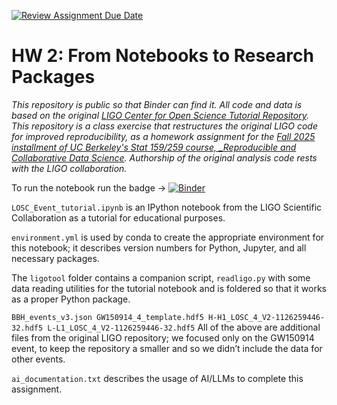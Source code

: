 [![Review Assignment Due Date](https://classroom.github.com/assets/deadline-readme-button-22041afd0340ce965d47ae6ef1cefeee28c7c493a6346c4f15d667ab976d596c.svg)](https://classroom.github.com/a/y12QcJaO)
# HW 2: From Notebooks to Research Packages

_This repository is public so that Binder can find it. All code and data is based on the original [LIGO Center for Open Science Tutorial Repository](https://github.com/losc-tutorial/LOSC_Event_tutorial). This repository is a class exercise that restructures the original LIGO code for improved reproducibility, as a homework assignment for the [Fall 2025 installment of UC Berkeley's Stat 159/259 course, _Reproducible and Collaborative Data Science](https://ucb-stat-159-f25.github.io/site/). Authorship of the original analysis code rests with the LIGO collaboration._

To run the notebook run the badge → [![Binder](https://mybinder.org/badge_logo.svg)](https://mybinder.org/v2/gh/UCB-stat-159-f25/hw-2-prmgandhi/HEAD?urlpath=%2Fdoc%2Ftree%2FLOSC_Event_tutorial.ipynb)

`LOSC_Event_tutorial.ipynb` is an IPython notebook from the LIGO Scientific Collaboration as a tutorial for educational purposes.

`environment.yml` is used by conda to create the appropriate environment for this notebook; it describes version numbers for Python, Jupyter, and all necessary packages.

The `ligotool` folder contains a companion script, `readligo.py` with some data reading utilities for the tutorial notebook and is foldered so that it works as a proper Python package.

`BBH_events_v3.json
GW150914_4_template.hdf5
H-H1_LOSC_4_V2-1126259446-32.hdf5
L-L1_LOSC_4_V2-1126259446-32.hdf5`
All of the above are additional files from the original LIGO repository; we focused only on the GW150914 event, to keep the repository a smaller and so we didn’t include the data for other events.

`ai_documentation.txt` describes the usage of AI/LLMs to complete this assignment.
